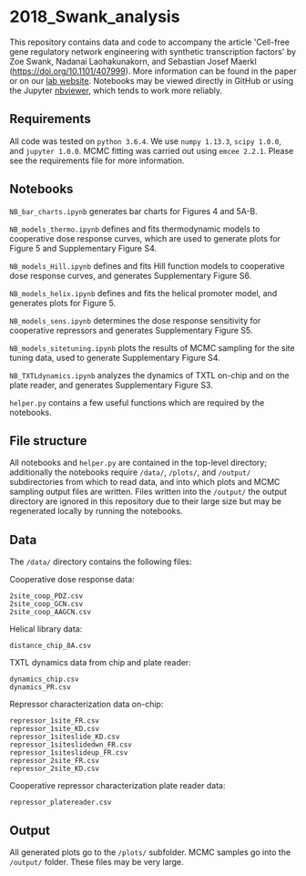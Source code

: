 # 2018_Swank_analysis
This repository contains data and code to accompany the article 'Cell-free gene regulatory network engineering with synthetic transcription factors' by Zoe Swank, Nadanai Laohakunakorn, and Sebastian Josef Maerkl (https://doi.org/10.1101/407999). More information can be found in the paper or on our [lab website](http://lbnc.epfl.ch). Notebooks may be viewed directly in GitHub or using the Jupyter [nbviewer](https://nbviewer.jupyter.org/github/lbnc-epfl/2018_Swank_analysis/tree/master/), which tends to work more reliably. 

## Requirements

All code was tested on `python 3.6.4`. We use `numpy 1.13.3`, `scipy 1.0.0`, and `jupyter 1.0.0`. MCMC fitting was carried out using `emcee 2.2.1`. Please see the requirements file for more information. 

## Notebooks

`NB_bar_charts.ipynb` generates bar charts for Figures 4 and 5A-B.

`NB_models_thermo.ipynb` defines and fits thermodynamic models to cooperative dose response curves, which are used to generate plots for Figure 5 and Supplementary Figure S4.

`NB_models_Hill.ipynb` defines and fits Hill function models to cooperative dose response curves, and generates Supplementary Figure S6.

`NB_models_helix.ipynb` defines and fits the helical promoter model, and generates plots for Figure 5.

`NB_models_sens.ipynb` determines the dose response sensitivity for cooperative repressors and generates Supplementary Figure S5.

`NB_models_sitetuning.ipynb` plots the results of MCMC sampling for the site tuning data, used to generate Supplementary Figure S4.

`NB_TXTLdynamics.ipynb` analyzes the dynamics of TXTL on-chip and on the plate reader, and generates Supplementary Figure S3.

`helper.py` contains a few useful functions which are required by the notebooks.

## File structure

All notebooks and `helper.py` are contained in the top-level directory; additionally the notebooks require `/data/`, `/plots/`, and `/output/` subdirectories from which to read data, and into which plots and MCMC sampling output files are written. Files written into the `/output/` the output directory are ignored in this repository due to their large size but may be regenerated locally by running the notebooks.

## Data

The `/data/` directory contains the following files:

Cooperative dose response data:

	2site_coop_PDZ.csv
	2site_coop_GCN.csv
	2site_coop_AAGCN.csv

Helical library data:

	distance_chip_8A.csv

TXTL dynamics data from chip and plate reader: 

	dynamics_chip.csv
	dynamics_PR.csv

Repressor characterization data on-chip:

	repressor_1site_FR.csv
	repressor_1site_KD.csv
	repressor_1siteslide_KD.csv
	repressor_1siteslidedwn_FR.csv
	repressor_1siteslideup_FR.csv
	repressor_2site_FR.csv
	repressor_2site_KD.csv

Cooperative repressor characterization plate reader data:

	repressor_platereader.csv

## Output

All generated plots go to the `/plots/` subfolder. MCMC samples go into the `/output/` folder. These files may be very large.